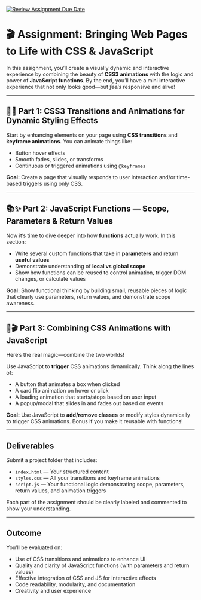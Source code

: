 [![Review Assignment Due Date](https://classroom.github.com/assets/deadline-readme-button-22041afd0340ce965d47ae6ef1cefeee28c7c493a6346c4f15d667ab976d596c.svg)](https://classroom.github.com/a/3mJGiEKd)
# 🎬 Assignment: Bringing Web Pages to Life with CSS & JavaScript

In this assignment, you’ll create a visually dynamic and interactive experience by combining the beauty of **CSS3 animations** with the logic and power of **JavaScript functions**. By the end, you’ll have a mini interactive experience that not only looks good—but *feels* responsive and alive!

---

## 🎨✨ Part 1: CSS3 Transitions and Animations for Dynamic Styling Effects

Start by enhancing elements on your page using **CSS transitions** and **keyframe animations**. You can animate things like:

* Button hover effects
* Smooth fades, slides, or transforms
* Continuous or triggered animations using `@keyframes`

**Goal:** Create a page that visually responds to user interaction and/or time-based triggers using only CSS.

---

## 📚✨ Part 2: JavaScript Functions — Scope, Parameters & Return Values

Now it’s time to dive deeper into how **functions** actually work. In this section:

* Write several custom functions that take in **parameters** and return **useful values**
* Demonstrate understanding of **local vs global scope**
* Show how functions can be reused to control animation, trigger DOM changes, or calculate values

**Goal:** Show functional thinking by building small, reusable pieces of logic that clearly use parameters, return values, and demonstrate scope awareness.

---

## 🎨🎬 Part 3: Combining CSS Animations with JavaScript

Here’s the real magic—combine the two worlds!

Use JavaScript to **trigger** CSS animations dynamically. Think along the lines of:

* A button that animates a box when clicked
* A card flip animation on hover or click
* A loading animation that starts/stops based on user input
* A popup/modal that slides in and fades out based on events

**Goal:** Use JavaScript to **add/remove classes** or modify styles dynamically to trigger CSS animations. Bonus if you make it reusable with functions!

---

## Deliverables

Submit a project folder that includes:

* `index.html` — Your structured content
* `styles.css` — All your transitions and keyframe animations
* `script.js` — Your functional logic demonstrating scope, parameters, return values, and animation triggers

Each part of the assignment should be clearly labeled and commented to show your understanding.

---

## Outcome

You’ll be evaluated on:

* Use of CSS transitions and animations to enhance UI
* Quality and clarity of JavaScript functions (with parameters and return values)
* Effective integration of CSS and JS for interactive effects
* Code readability, modularity, and documentation
* Creativity and user experience

